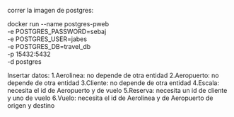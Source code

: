 correr la imagen de postgres:

docker run --name postgres-pweb \
  -e POSTGRES_PASSWORD=sebaj \
  -e POSTGRES_USER=jabes \
  -e POSTGRES_DB=travel_db \
  -p 15432:5432 \
  -d postgres

Insertar datos:
1.Aerolinea: no depende de otra entidad
2.Aeropuerto: no depende de otra entidad
3.Cliente: no depende de otra entidad
4.Escala: necesita el id de Aeropuerto y de vuelo
5.Reserva: necesita un id de cliente y uno de vuelo
6.Vuelo: necesita el id de Aerolinea y de Aeropuerto de origen y destino